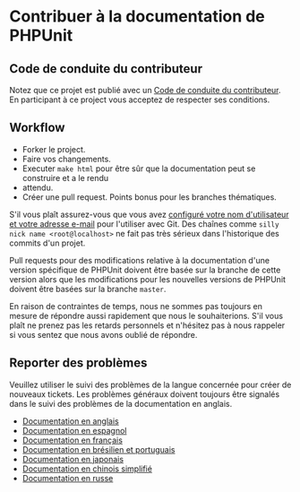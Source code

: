 # Contribuer à la documentation de PHPUnit

## Code de conduite du contributeur

Notez que ce projet est publié avec un
[Code de conduite du contributeur](CODE_OF_CONDUCT.md). En participant à ce
project vous acceptez de respecter ses conditions.

## Workflow

* Forker le project.
* Faire vos changements.
* Executer `make html` pour être sûr que la documentation peut se construire et a le rendu
* attendu.
* Créer une pull request. Points bonus pour les branches thématiques.

S'il vous plaît assurez-vous que vous avez
[configuré votre nom d'utilisateur et votre adresse e-mail](https://git-scm.com/book/en/v2/Getting-Started-First-Time-Git-Setup)
pour l'utiliser avec Git. Des chaînes comme `silly nick name <root@localhost>` ne fait pas très sérieux
dans l'historique des commits d'un projet.

Pull requests pour des modifications relative à la documentation d'une version spécifique de
PHPUnit doivent être basée sur la branche de cette version alors que les modifications pour les nouvelles
versions de PHPUnit doivent être basées sur la branche `master`.  

En raison de contraintes de temps, nous ne sommes pas toujours en mesure de répondre aussi rapidement que nous
le souhaiterions. S'il vous plaît ne prenez pas les retards personnels et n'hésitez pas à nous rappeler si
vous sentez que nous avons oublié de répondre.

## Reporter des problèmes

Veuillez utiliser le suivi des problèmes de la langue concernée pour créer de nouveaux tickets.
Les problèmes généraux doivent toujours être signalés dans le suivi des problèmes de la documentation
en anglais.

* [Documentation en anglais](https://github.com/sebastianbergmann/phpunit-documentation-english/issues)
* [Documentation en espagnol](https://github.com/sebastianbergmann/phpunit-documentation-spanish/issues)
* [Documentation en français](https://github.com/sebastianbergmann/phpunit-documentation-french/issues)
* [Documentation en brésilien et portuguais](https://github.com/sebastianbergmann/phpunit-documentation-brazilian-portuguese/issues)
* [Documentation en japonais](https://github.com/sebastianbergmann/phpunit-documentation-japanese/issues)
* [Documentation en chinois simplifié](https://github.com/sebastianbergmann/phpunit-documentation-chinese/issues)
* [Documentation en russe](https://github.com/sebastianbergmann/phpunit-documentation-russian/issues)
